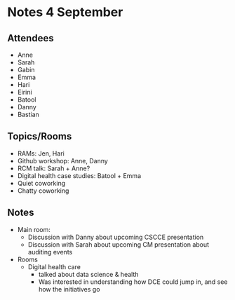 # Notes 4 September

## Attendees

* Anne
* Sarah
* Gabin
* Emma
* Hari
* Eirini
* Batool
* Danny
* Bastian

## Topics/Rooms

* RAMs: Jen, Hari
* Github workshop: Anne, Danny
* RCM talk: Sarah + Anne?
* Digital health case studies: Batool + Emma 
* Quiet coworking
* Chatty coworking

## Notes
* Main room:  
    * Discussion with Danny about upcoming CSCCE presentation
    * Discussion with Sarah about upcoming CM presentation about auditing events
* Rooms
    * Digital health care
        * talked about data science & health
        * Was interested in understanding how DCE could jump in, and see how the initiatives go
